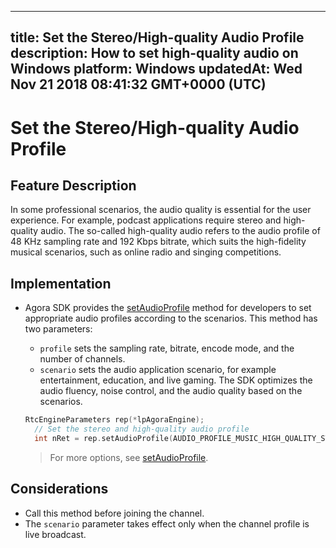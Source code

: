 
---
title: Set the Stereo/High-quality Audio Profile
description: How to set high-quality audio on Windows
platform: Windows
updatedAt: Wed Nov 21 2018 08:41:32 GMT+0000 (UTC)
---
# Set the Stereo/High-quality Audio Profile
## Feature Description 

In some professional scenarios, the audio quality is essential for the user experience. For example, podcast applications require stereo and high-quality audio. The so-called high-quality audio refers to the audio profile of 48 KHz sampling rate and 192 Kbps bitrate, which suits the high-fidelity musical scenarios, such as online radio and singing competitions.

## Implementation

- Agora SDK provides the [setAudioProfile](https://docs.agora.io/en/Interactive%20Broadcast/API%20Reference/cpp/classagora_1_1rtc_1_1_i_rtc_engine.html#ab0cb52e238b729a15525a5cc12543d9e) method for developers to set appropriate audio profiles according to the scenarios. This method has two parameters:

  - `profile` sets the sampling rate, bitrate, encode mode, and the number of channels.
  - `scenario` sets the audio application scenario, for example entertainment, education, and live gaming. The SDK optimizes the audio fluency, noise control, and the audio quality based on the scenarios.

  ```c++
  RtcEngineParameters rep(*lpAgoraEngine);
    // Set the stereo and high-quality audio profile
    int nRet = rep.setAudioProfile(AUDIO_PROFILE_MUSIC_HIGH_QUALITY_STEREO, AUDIO_SCENARIO_DEFAULT);
  ```

  > For more options, see [setAudioProfile](https://docs.agora.io/en/Interactive%20Broadcast/API%20Reference/cpp/classagora_1_1rtc_1_1_i_rtc_engine.html#ab0cb52e238b729a15525a5cc12543d9e).

## Considerations

- Call this method before joining the channel.
- The `scenario` parameter takes effect only when the channel profile is live broadcast.
